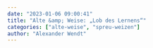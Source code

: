 ```yaml
---
date: "2023-01-06 09:00:41"
title: "Alte &amp; Weise: „Lob des Lernens“"
categories: ["alte-weise", "spreu-weizen"]
author: "Alexander Wendt"
---
```


